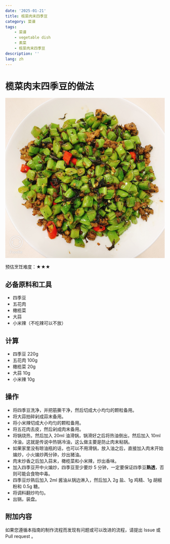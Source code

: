 ```yaml
---
date: '2025-01-21'
title: 榄菜肉末四季豆
category: 菜谱
tags:
    - 菜谱
    - vegetable dish
    - 素菜
    - 榄菜肉末四季豆
description: ''
lang: zh
---
```


# 榄菜肉末四季豆的做法

![榄菜肉末四季豆成品](./榄菜肉末四季豆.jpg)

预估烹饪难度：★★★

## 必备原料和工具

- 四季豆
- 五花肉
- 橄榄菜
- 大蒜
- 小米辣（不吃辣可以不放）

## 计算

- 四季豆 220g
- 五花肉 100g
- 橄榄菜 20g
- 大蒜 10g
- 小米辣 10g

## 操作

- 将四季豆洗净，并把筋撕干净，然后切成大小均匀的颗粒备用。
- 将大蒜拍碎剁成蒜末备用。
- 将小米辣切成大小均匀的颗粒备用。
- 将五花肉去皮，然后剁成肉末备用。
- 将锅烧热，然后加入 20ml 油滑锅，锅滑好之后将热油倒出，然后加入 10ml 冷油，这就是传说中热锅冷油，这么做主要是防止肉末粘锅。
- 如果家里没有晾油瓶的话，也可以不用滑锅，放入油之后，直接加入肉末开始煸炒，小火煸炒两分钟，炒出猪油。
- 肉末炒香之后加入蒜末，橄榄菜和小米辣，炒出香味。
- 加入四季豆开中火煸炒，四季豆至少要炒 5 分钟，一定要保证四季豆**熟透**，否则可能会食物中毒。
- 四季豆炒熟后加入 2ml 酱油从锅边淋入，然后加入 2g 盐、1g 鸡精、1g 胡椒粉和 0.5g 糖。
- 将调料翻炒均匀。
- 出锅，装盘。

## 附加内容

如果您遵循本指南的制作流程而发现有问题或可以改进的流程，请提出 Issue 或 Pull request 。
